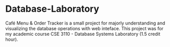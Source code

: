 # Database-Laboratory
Café Menu &amp; Order Tracker is a small project for majorly understanding and visualizing the database operations with web inteface. This project was for my academic course CSE 3110 - Database Systems Laboratory (1.5 credit hour).
